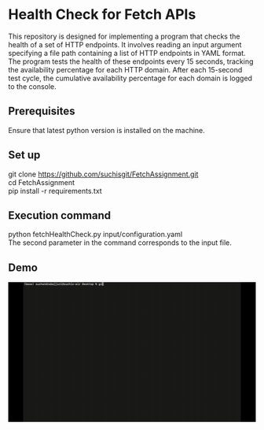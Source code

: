 # Health Check for Fetch APIs

This repository is designed for implementing a program that checks the health of a set of HTTP endpoints. It involves reading an input argument specifying a file path containing a list of HTTP endpoints in YAML format. The program tests the health of these endpoints every 15 seconds, tracking the availability percentage for each HTTP domain. After each 15-second test cycle, the cumulative availability percentage for each domain is logged to the console.

## Prerequisites
Ensure that latest python version is installed on the machine.<br />

## Set up
git clone https://github.com/suchisgit/FetchAssignment.git  <br />
cd FetchAssignment <br />
pip install -r requirements.txt <br />

## Execution command
python fetchHealthCheck.py input/configuration.yaml <br />
The second parameter in the command corresponds to the input file. <br />

## Demo
![](https://github.com/suchisgit/FetchAssignment/blob/main/gif/DemoFetch.gif)
